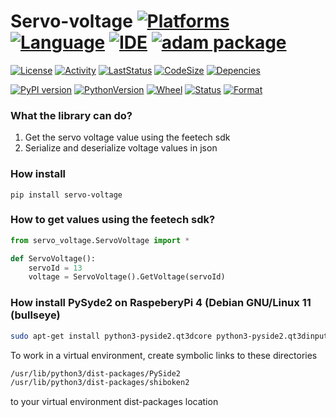 # Servo-voltage [![Platforms](https://img.shields.io/badge/Raspberry%20Pi-A22846?style=for-the-badge&logo=Raspberry%20Pi&logoColor=white)](https://img.shields.io/badge/Raspberry%20Pi-A22846?style=for-the-badge&logo=Raspberry%20Pi&logoColor=white) [![Language](https://img.shields.io/badge/Python-3776AB?style=for-the-badge&logo=python&logoColor=white)](https://img.shields.io/badge/Python-3776AB?style=for-the-badge&logo=python&logoColor=white) [![IDE](https://img.shields.io/badge/PyCharm-000000.svg?&style=for-the-badge&logo=PyCharm&logoColor=white)](https://img.shields.io/badge/PyCharm-000000.svg?&style=for-the-badge&logo=PyCharm&logoColor=white) [![adam package](https://img.shields.io/badge/adam_package-red?style=for-the-badge&logo=python&logoColor=white)](https://github.com/Adam-Software)

[![License](https://img.shields.io/github/license/Adam-Software/Servo-voltage)](https://img.shields.io/github/license/Adam-Software/Servo-voltage)
[![Activity](https://img.shields.io/github/commit-activity/m/Adam-Software/Servo-voltage)](https://img.shields.io/github/commit-activity/m/Adam-Software/Servo-voltage)
[![LastStatus](https://img.shields.io/github/last-commit/Adam-Software/Servo-voltage)](https://img.shields.io/github/last-commit/Adam-Software/Servo-voltage)
[![CodeSize](https://img.shields.io/github/languages/code-size/Adam-Software/Servo-voltage)](https://img.shields.io/github/languages/code-size/Adam-Software/Servo-voltage)
[![Depencies](https://img.shields.io/librariesio/github/Adam-Software/Servo-voltage)](https://img.shields.io/librariesio/github/Adam-Software/Servo-voltage)

[![PyPI version](https://badge.fury.io/py/servo-voltage.svg)](https://badge.fury.io/py/servo-voltage)
[![PythonVersion](https://img.shields.io/pypi/pyversions/servo-voltage)](https://img.shields.io/pypi/pyversions/servo-voltage)
[![Wheel](https://img.shields.io/pypi/wheel/servo-voltage)](https://img.shields.io/pypi/wheel/servo-voltage)
[![Status](https://img.shields.io/pypi/status/servo-voltage)](https://img.shields.io/pypi/status/servo-voltage)
[![Format](https://img.shields.io/pypi/format/servo-voltage)](https://img.shields.io/pypi/format/servo-voltage)

### What the library can do?

1. Get the servo voltage value using the feetech sdk
2. Serialize and deserialize voltage values in json

### How install

```commandline
pip install servo-voltage
```

### How to get values using the feetech sdk?

```python
from servo_voltage.ServoVoltage import *

def ServoVoltage():
    servoId = 13
    voltage = ServoVoltage().GetVoltage(servoId)
```

### How install PySyde2 on RaspeberyPi 4 (Debian GNU/Linux 11 (bullseye)

```bash
sudo apt-get install python3-pyside2.qt3dcore python3-pyside2.qt3dinput python3-pyside2.qt3dlogic python3-pyside2.qt3drender python3-pyside2.qtcharts python3-pyside2.qtconcurrent python3-pyside2.qtcore python3-pyside2.qtgui python3-pyside2.qthelp python3-pyside2.qtlocation python3-pyside2.qtmultimedia python3-pyside2.qtmultimediawidgets python3-pyside2.qtnetwork python3-pyside2.qtopengl python3-pyside2.qtpositioning python3-pyside2.qtprintsupport python3-pyside2.qtqml python3-pyside2.qtquick python3-pyside2.qtquickwidgets python3-pyside2.qtscript python3-pyside2.qtscripttools python3-pyside2.qtsensors python3-pyside2.qtsql python3-pyside2.qtsvg python3-pyside2.qttest python3-pyside2.qttexttospeech python3-pyside2.qtuitools python3-pyside2.qtwebchannel python3-pyside2.qtwebsockets python3-pyside2.qtwidgets python3-pyside2.qtx11extras python3-pyside2.qtxml python3-pyside2.qtxmlpatterns
```
To work in a virtual environment, create symbolic links to these directories

```bash
/usr/lib/python3/dist-packages/PySide2
/usr/lib/python3/dist-packages/shiboken2
```
to your virtual environment dist-packages location
